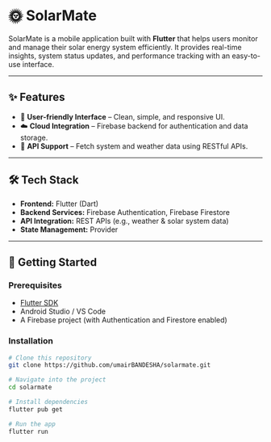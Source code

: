 # 🌞 SolarMate

SolarMate is a mobile application built with **Flutter** that helps users monitor and manage their solar energy system efficiently. It provides real-time insights, system status updates, and performance tracking with an easy-to-use interface.

---

## ✨ Features
- 📱 **User-friendly Interface** – Clean, simple, and responsive UI.
- ☁️ **Cloud Integration** – Firebase backend for authentication and data storage.
- 🔌 **API Support** – Fetch system and weather data using RESTful APIs.

---

## 🛠️ Tech Stack
- **Frontend:** Flutter (Dart)
- **Backend Services:** Firebase Authentication, Firebase Firestore
- **API Integration:** REST APIs (e.g., weather & solar system data)
- **State Management:** Provider

---

## 🚀 Getting Started

### Prerequisites
- [Flutter SDK](https://docs.flutter.dev/get-started/install)
- Android Studio / VS Code
- A Firebase project (with Authentication and Firestore enabled)

### Installation
```bash
# Clone this repository
git clone https://github.com/umairBANDESHA/solarmate.git

# Navigate into the project
cd solarmate

# Install dependencies
flutter pub get

# Run the app
flutter run
